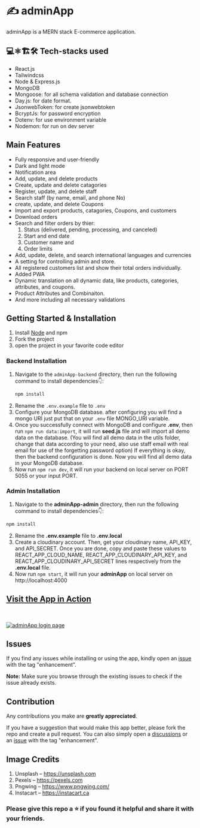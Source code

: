 # ✍️ adminApp

adminApp is a MERN stack E-commerce application.

## 💻⚛️🏗️🛠️ Tech-stacks used

- React.js
- Tailwindcss
- Node & Express.js
- MongoDB
- Mongoose: for all schema validation and database connection
- Day.js: for date format.
- JsonwebToken: for create jsonwebtoken
- BcryptJs: for password encryption
- Dotenv: for use environment variable
- Nodemon: for run on dev server

## Main Features

- Fully responsive and user-friendly
- Dark and light mode
- Notification area
- Add, update, and delete products
- Create, update and delete catagories
- Register, update, and delete staff
- Search staff (by name, email, and phone No)
- create, update, and delete Coupons
- Import and export products, catagories, Coupons, and customers
- Download orders
- Search and filter orders by thier:
  1. Status (delivered, pending, processing, and canceled)
  2. Start and end date
  3. Customer name and
  4. Order limits
- Add, update, delete, and search international languages and currencies
- A setting for controlling admin and store.
- All registered customers list and show their total orders individually.
- Added PWA
- Dynamic translation on all dynamic data, like products, categories, attributes, and coupons.
- Product Attributes and Combinaiton.
- And more including all necessary validations

## Getting Started & Installation

1. Install [Node](https://nodejs.org/en/) and npm
1. Fork the project
1. open the project in your favorite code editor

### Backend Installation

1. Navigate to the `adminApp-backend` directory, then run the following command to install dependencies👇:
   ```bash
   npm install
   ```
2. Rename the `.env.example` file to `.env`
3. Configure your MongoDB database. after configuring you will find a mongo URI just put that on your `.env` file MONGO_URI variable.
4. Once you successfully connect with MongoDB and configure **.env**, then run `npm run data:import`, it will run **seed.js** file and will import all demo data on the database. (You
   will find all demo data in the utils folder, change that data according to your need, also
   use staff email with real email for use of the forgetting password option) If everything is
   okay, then the backend configuration is done. Now you will find all demo data in your
   MongoDB database.
5. Now run `npm run dev`, it will run your backend on local server on PORT 5055 or your
   input PORT.

### Admin Installation

1. Navigate to the **adminApp-admin** directory, then run the following command to install dependencies👇:

```bash
npm install
```

2. Rename the **.env.example** file to **.env.local**
3. Create a cloudinary account. Then, get your cloudinary name, API_KEY, and API_SECRET. Once you are done, copy and paste these values to REACT_APP_CLOUD_NAME, REACT_APP_CLOUDINARY_API_KEY, and REACT_APP_CLOUDINARY_API_SECRET lines respectively from the **.env.local** file.
4. Now run `npm start`, it will run your **adminApp** on local server on http://localhost:4000

## [Visit the App in Action](https://mern-stack-admin.vercel.app/)

<br>

<a href="https://mern-stack-admin.vercel.app/" target="_blank"><img src="https://i.imgur.com/GLlU4Od.png" alt="adminApp login page"> </a>

## Issues

If you find any issues while installing or using the app, kindly open an [issue](https://github.com/Aklilu-Mandefro/ecommerce-app-mern/issues) with the tag "enhancement".

**Note:** Make sure you browse through the existing issues to check if the issue already exists.<br>

## Contribution

Any contributions you make are **greatly appreciated**.

If you have a suggestion that would make this app better, please fork the repo and
create a pull request. You can also simply open a [discussions](https://github.com/Aklilu-Mandefro/ecommerce-app-mern/discussions/) or an [issue](https://github.com/Aklilu-Mandefro/ecommerce-app-mern/issues) with the tag "enhancement".

## Image Credits

1. Unsplash – https://unsplash.com
2. Pexels – https://pexels.com
3. Pngwing – https://www.pngwing.com/
4. Instacart – https://instacart.ca

### Please give this repo a ⭐ if you found it helpful and share it with your friends.

